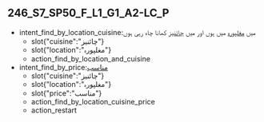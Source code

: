 ## 246_S7_SP50_F_L1_G1_A2-LC_P
* intent_find_by_location_cuisine:میں [مغلپورہ](location) میں ہوں اور میں [چائنیز](cuisine) کھانا چاہ رہی ہوں
	- slot{"cuisine":"چائنیز"}
	- slot{"location":"مغلپورہ"}
	- action_find_by_location_and_cuisine
* intent_find_by_price:[مناسب](price)
	- slot{"cuisine":"چائنیز"}
	- slot{"location":"مغلپورہ"}
	- slot{"price":"مناسب"}
	- action_find_by_location_cuisine_price
	- action_restart
